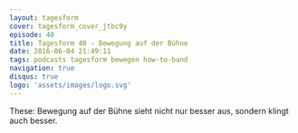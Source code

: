```yaml
---
layout: tagesform
cover: tagesform_cover_jtbc9y
episode: 40
title: Tagesform 40 - Bewegung auf der Bühne
date: 2016-06-04 21:49:11
tags: podcasts tagesform bewegen how-to-band
navigation: true
disqus: true
logo: 'assets/images/logo.svg'
---
```


These: Bewegung auf der Bühne sieht nicht nur
besser aus, sondern klingt auch besser.
